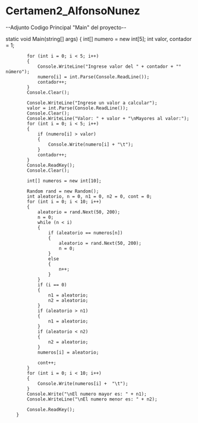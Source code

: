 # Certamen2_AlfonsoNunez
--Adjunto Codigo Principal "Main" del proyecto--

static void Main(string[] args)
        {
            int[] numero = new int[5];
            int valor, contador = 1;

            for (int i = 0; i < 5; i++)
            {
                Console.WriteLine("Ingrese valor del " + contador + "° número");
                numero[i] = int.Parse(Console.ReadLine());
                contador++;
            }
            Console.Clear();

            Console.WriteLine("Ingrese un valor a calcular");
            valor = int.Parse(Console.ReadLine());
            Console.Clear();
            Console.WriteLine("Valor: " + valor + "\nMayores al valor:");
            for (int i = 0; i < 5; i++)
            {
                if (numero[i] > valor)
                {
                    Console.Write(numero[i] + "\t");
                }
                contador++;
            }
            Console.ReadKey();
            Console.Clear();

            int[] numeros = new int[10];

            Random rand = new Random();
            int aleatorio, n = 0, n1 = 0, n2 = 0, cont = 0;
            for (int i = 0; i < 10; i++)
            {
                aleatorio = rand.Next(50, 200);
                n = 0;
                while (n < i)
                {
                    if (aleatorio == numeros[n])
                    {
                        aleatorio = rand.Next(50, 200);
                        n = 0;
                    }
                    else
                    {
                        n++;
                    }
                }
                if (i == 0)
                {
                    n1 = aleatorio;
                    n2 = aleatorio;
                }
                if (aleatorio > n1)
                {
                    n1 = aleatorio;
                }
                if (aleatorio < n2)
                {
                    n2 = aleatorio;
                }
                numeros[i] = aleatorio;

                cont++;
            }
            for (int i = 0; i < 10; i++)
            {
                Console.Write(numeros[i] +  "\t");
            }
            Console.Write("\nEl numero mayor es: " + n1);
            Console.WriteLine("\nEl numero menor es: " + n2);

            Console.ReadKey();
        }
